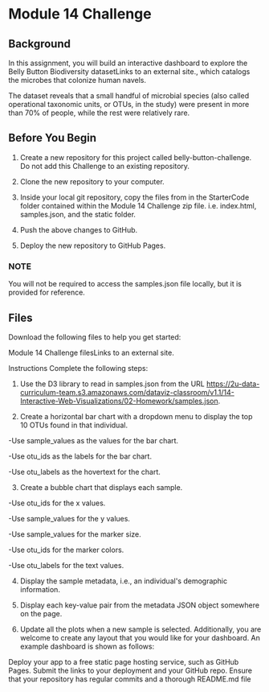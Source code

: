 # Module 14 Challenge

## Background
In this assignment, you will build an interactive dashboard to explore the Belly Button Biodiversity datasetLinks to an external site., which catalogs the microbes that colonize human navels.

The dataset reveals that a small handful of microbial species (also called operational taxonomic units, or OTUs, in the study) were present in more than 70% of people, while the rest were relatively rare.

## Before You Begin
1. Create a new repository for this project called belly-button-challenge. Do not add this Challenge to an existing repository.

2. Clone the new repository to your computer.

3. Inside your local git repository, copy the files from in the StarterCode folder contained within the Module 14 Challenge zip file. i.e. index.html, samples.json, and the static folder.

4. Push the above changes to GitHub.

5. Deploy the new repository to GitHub Pages.

### NOTE

You will not be required to access the samples.json file locally, but it is provided for reference.

## Files
Download the following files to help you get started:

Module 14 Challenge filesLinks to an external site.

Instructions
Complete the following steps:

1. Use the D3 library to read in samples.json from the URL https://2u-data-curriculum-team.s3.amazonaws.com/dataviz-classroom/v1.1/14-Interactive-Web-Visualizations/02-Homework/samples.json.

2. Create a horizontal bar chart with a dropdown menu to display the top 10 OTUs found in that individual.

  -Use sample_values as the values for the bar chart.

  -Use otu_ids as the labels for the bar chart.

  -Use otu_labels as the hovertext for the chart.

3. Create a bubble chart that displays each sample.
   
  -Use otu_ids for the x values.

  -Use sample_values for the y values.

  -Use sample_values for the marker size.
  
  -Use otu_ids for the marker colors.

  -Use otu_labels for the text values.

4. Display the sample metadata, i.e., an individual's demographic information.

5. Display each key-value pair from the metadata JSON object somewhere on the page.

6. Update all the plots when a new sample is selected. Additionally, you are welcome to create any layout that you would like for your dashboard. An example dashboard is shown as follows:

Deploy your app to a free static page hosting service, such as GitHub Pages. Submit the links to your deployment and your GitHub repo. Ensure that your repository has regular commits and a thorough README.md file
